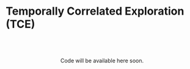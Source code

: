 # Temporally Correlated Exploration (TCE)


<p align="center">
  <br/><br/><br/>
  Code will be available here soon.
</p>
